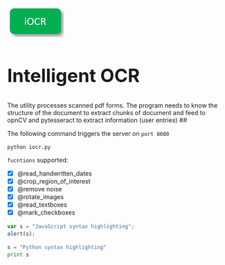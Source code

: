 ![LOGO](static/img/logo.JPG "Intelligent OCR")
# <strong><h2>Intelligent OCR</h2></strong>
The utility processes scanned pdf forms. The program needs to know the structure of the document to extract chunks of document and feed to opnCV and pytesseract to extract information (user entries) ##

The following command triggers the server on `port 8080`
```
python iocr.py
```

`fucntions` supported:
- [x] @read_handwritten_dates
- [x] @crop_region_of_interest
- [x] @remove noise
- [x] @rotate_images
- [x] @read_textboxes
- [x] @mark_checkboxes

```javascript
var s = "JavaScript syntax highlighting";
alert(s);
```
 
```python
s = "Python syntax highlighting"
print s
```

